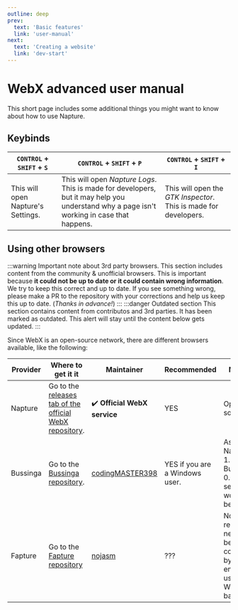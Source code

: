 ```yaml
---
outline: deep
prev:
  text: 'Basic features'
  link: 'user-manual'
next:
  text: 'Creating a website'
  link: 'dev-start'
---
```


# WebX advanced user manual

This short page includes some additional things you might want to know about how to use Napture.

## Keybinds

| `CONTROL` + `SHIFT` + `S` | `CONTROL` + `SHIFT` + `P` | `CONTROL` + `SHIFT` + `I` |
| ------------------------- | ------------------------- | ------------------------- |
| This will open Napture's Settings. | This will open *Napture Logs*. This is made for developers, but it may help you understand why a page isn't working in case that happens. | This will open the *GTK Inspector*. This is made for developers. |

## Using other browsers
:::warning Important note about 3rd party browsers.
This section includes content from the community & unofficial browsers. This is important because **it could not be up to date or it could contain wrong information**. We try to keep this correct and up to date. If you see something wrong, please make a PR to the repository with your corrections and help us keep this up to date. (*Thanks in advance!*)
:::
:::danger Outdated section
This section contains content from contributos and 3rd parties. It has been marked as outdated. This alert will stay until the content below gets updated.
:::

Since WebX is an open-source network, there are different browsers available, like the following:

| Provider | Where to get it it | Maintainer | Recommended | Notes |
| -------- | ------------------ | ---------- | ----------- | ----- |
| Napture | Go to the [releases tab of the official WebX repository](https://github.com/face-hh/webx/releases/latest). | :heavy_check_mark: **Official WebX service** | YES | Open source |
| Bussinga | Go to the [Bussinga repository](https://github.com/codingMASTER398/bussinga/releases/latest). | [codingMASTER398](https://github.com/codingMASTER398) | YES if you are a Windows user. | As of Napture 1.2.2, Bussinga 0.0.1 seems to work better. |
| Fapture | Go to the [Fapture repository](https://github.com/nojasm/fapture/) | [nojasm](https://github.com/nojasm/) | ??? | No releases, needs to be compiled by the end user.<br/> Webview based. |
